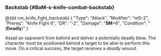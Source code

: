 ### Backstab {#BaM-s-knife-combat-backstab}

@(dd cm_knife_fight_backstab)
{ "Type": "Attack",
	"Modifier": "mD-2",
	"Prereq": "Knife Fight 6",
	"DR": "-2",
	"Damage": "__SM__+6",
	"Condition": "(__Deadly__)"
}

Assail an opponent from behind and deliver a potentially deadly blow.
The character must be positioned behind a target to be able to
perform this move. On a critical success, the target receives a _deadly
wound_.
